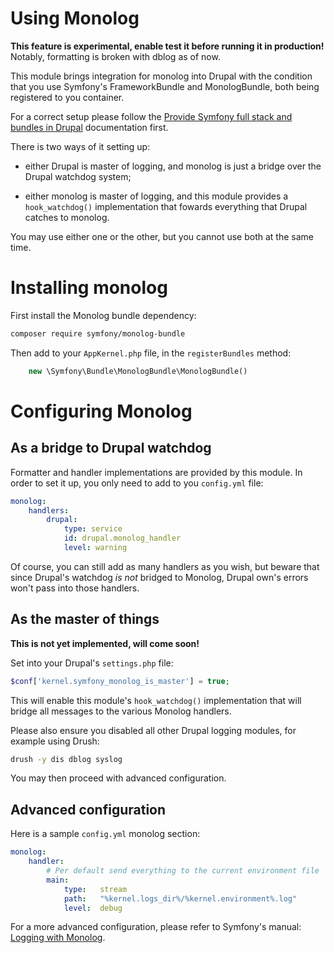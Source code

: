 # Using Monolog

**This feature is experimental, enable test it before running it in production!**
Notably, formatting is broken with dblog as of now.

This module brings integration for monolog into Drupal with the condition that
you use Symfony's FrameworkBundle and MonologBundle, both being registered to
you container.

For a correct setup please follow the
[Provide Symfony full stack and bundles in Drupal](bundles.md)
documentation first.

There is two ways of it setting up:

*   either Drupal is master of logging, and monolog is just a bridge over the
    Drupal watchdog system;

*   either monolog is master of logging, and this module provides a
    ``hook_watchdog()`` implementation that fowards everything that Drupal
    catches to monolog.

You may use either one or the other, but you cannot use both at the same time.

# Installing monolog

First install the Monolog bundle dependency:

```sh
composer require symfony/monolog-bundle
```

Then add to your ``AppKernel.php`` file, in the ``registerBundles`` method:

```php
    new \Symfony\Bundle\MonologBundle\MonologBundle()
```


# Configuring Monolog

## As a bridge to Drupal watchdog

Formatter and handler implementations are provided by this module. In order to
set it up, you only need to add to you ``config.yml`` file:

```yaml
monolog:
    handlers:
        drupal:
            type: service
            id: drupal.monolog_handler
            level: warning
```

Of course, you can still add as many handlers as you wish, but beware that
since Drupal's watchdog *is not* bridged to Monolog, Drupal own's errors
won't pass into those handlers.


## As the master of things

**This is not yet implemented, will come soon!**

Set into your Drupal's ``settings.php`` file:

```php
$conf['kernel.symfony_monolog_is_master'] = true;
```

This will enable this module's ``hook_watchdog()`` implementation that will
bridge all messages to the various Monolog handlers.

Please also ensure you disabled all other Drupal logging modules, for example
using Drush:

```sh
drush -y dis dblog syslog
```

You may then proceed with advanced configuration.


## Advanced configuration

Here is a sample ``config.yml`` monolog section:

```yaml
monolog:
    handler:
        # Per default send everything to the current environment file
        main:
            type:   stream
            path:   "%kernel.logs_dir%/%kernel.environment%.log"
            level:  debug
```

For a more advanced configuration, please refer to Symfony's manual:
[Logging with Monolog](https://symfony.com/doc/current/logging.html).


